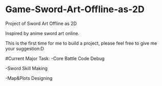 # Game-Sword-Art-Offline-as-2D
Project of Sword Art Offline as 2D

Inspired by anime sword art online.

This is the first time for me to build a project, please feel free to give me your suggestion:D

#Current Major Task:
-Core Battle Code Debug

-Sword Skill Making

-Map&Plots Designing
